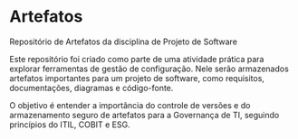 # Artefatos
Repositório de Artefatos da disciplina de Projeto de Software

Este repositório foi criado como parte de uma atividade prática para explorar ferramentas de gestão de configuração. Nele serão armazenados artefatos importantes para um projeto de software, como requisitos, documentações, diagramas e código-fonte.

O objetivo é entender a importância do controle de versões e do armazenamento seguro de artefatos para a Governança de TI, seguindo princípios do ITIL, COBIT e ESG.
